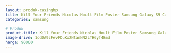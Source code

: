 ```yaml
---
layout: produk-casinghp
title: Kill Your Friends Nicolas Hoult Film Poster Samsung Galaxy S9 Case
categories: samsung

# Produk
product-title: Kill Your Friends Nicolas Hoult Film Poster Samsung Galaxy S9 Case
image-drive: 1odDA9zFevFDuKx2NtanNN2LTH6yf4Bmd
harga: 90000
---
```

